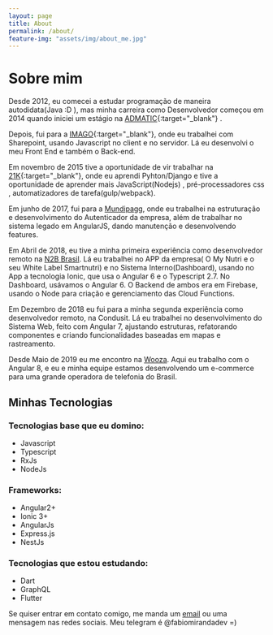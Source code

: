 ```yaml
---
layout: page
title: About
permalink: /about/
feature-img: "assets/img/about_me.jpg"
---
```

# Sobre mim

Desde 2012, eu comecei a estudar programação de maneira autodidata(Java :D ), mas minha carreira como Desenvolvedor começou em 2014 quando iniciei um estágio na [ADMATIC](http://www.admatic.com.br){:target="_blank"} .

Depois, fui para a [IMAGO](http://www.imago.com.br){:target="_blank"}, onde eu trabalhei com Sharepoint, usando Javascript no client e no servidor. Lá eu desenvolvi o meu Front End e também o Back-end.

Em novembro de 2015 tive a oportunidade de vir trabalhar na [21K](http://www.lab21k.com.br){:target="_blank"}, onde eu aprendi Pyhton/Django e tive a oportunidade de aprender mais  JavaScript(Nodejs) , pré-processadores css , automatizadores de tarefa(gulp/webpack).

Em junho de 2017, fui para a [Mundipagg](https://www.mundipagg.com/), onde eu trabalhei na estruturação e desenvolvimento do Autenticador da empresa, além de trabalhar no sistema legado em AngularJS, dando manutenção e desenvolvendo features.

Em Abril de 2018, eu tive a minha primeira experiência como desenvolvedor remoto na [N2B Brasil](https://n2bbrasil.com/). Lá eu trabalhei no APP da empresa( O My Nutri e o seu White Label Smartnutri) e no Sistema Interno(Dashboard), usando no App a tecnologia Ionic, que usa o Angular 6 e o Typescript 2.7. No Dashboard, usávamos o Angular 6. O Backend de ambos era em Firebase, usando o Node para criação e gerenciamento das Cloud Functions.

Em Dezembro de 2018 eu fui para a minha segunda experiência como desenvolvedor remoto, na Condusit. Lá eu trabalhei no desenvolvimento do Sistema Web, feito com Angular 7, ajustando estruturas, refatorando componentes e criando funcionalidades baseadas em mapas e rastreamento.

Desde Maio de 2019 eu me encontro na [Wooza](https://www.wooza.com.br/). Aqui eu trabalho com o Angular 8, e eu e minha equipe estamos desenvolvendo um e-commerce para uma grande operadora de telefonia do Brasil.

## Minhas Tecnologias 

### Tecnologias base que eu domino:

- Javascript
- Typescript
- RxJs
- NodeJs

### Frameworks:

- Angular2+
- Ionic 3+
- AngularJs
- Express.js
- NestJs

### Tecnologias que estou estudando:

- Dart
- GraphQL
- Flutter

Se quiser entrar em contato comigo, me manda um [email](mailto:fabiomirandadev@gmail.com) ou uma mensagem nas redes sociais. Meu telegram é @fabiomirandadev =)

